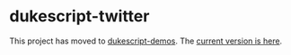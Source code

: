 # dukescript-twitter

This project has moved to [dukescript-demos](https://github.com/dukescript/dukescript-demos). The [current version is here](https://github.com/dukescript/dukescript-demos/tree/master/twitter).
